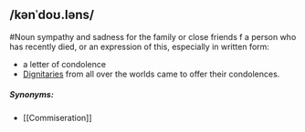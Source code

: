 ## /kənˈdoʊ.ləns/
#Noun
sympathy and sadness for the family or close friends f a person who has recently died, or an expression of this, especially in written form:

- a letter of condolence
- [Dignitaries](Dignitary) from all over the worlds came to offer their condolences.

##### Synonyms:
- [[Commiseration]]